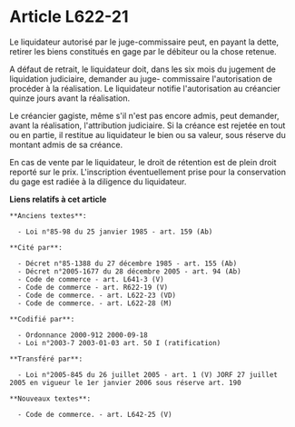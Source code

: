 # Article L622-21

Le liquidateur autorisé par le juge-commissaire peut, en payant la dette, retirer les biens constitués en gage par le
débiteur ou la chose retenue.

A défaut de retrait, le liquidateur doit, dans les six mois du jugement de liquidation judiciaire, demander au juge-
commissaire l'autorisation de procéder à la réalisation. Le liquidateur notifie l'autorisation au créancier quinze jours
avant la réalisation.

Le créancier gagiste, même s'il n'est pas encore admis, peut demander, avant la réalisation, l'attribution judiciaire. Si la
créance est rejetée en tout ou en partie, il restitue au liquidateur le bien ou sa valeur, sous réserve du montant admis de
sa créance.

En cas de vente par le liquidateur, le droit de rétention est de plein droit reporté sur le prix. L'inscription
éventuellement prise pour la conservation du gage est radiée à la diligence du liquidateur.

**Liens relatifs à cet article**

	**Anciens textes**:

	  - Loi n°85-98 du 25 janvier 1985 - art. 159 (Ab)

	**Cité par**:

	  - Décret n°85-1388 du 27 décembre 1985 - art. 155 (Ab)
	  - Décret n°2005-1677 du 28 décembre 2005 - art. 94 (Ab)
	  - Code de commerce - art. L641-3 (V)
	  - Code de commerce - art. R622-19 (V)
	  - Code de commerce. - art. L622-23 (VD)
	  - Code de commerce. - art. L622-28 (M)

	**Codifié par**:

	  - Ordonnance 2000-912 2000-09-18
	  - Loi n°2003-7 2003-01-03 art. 50 I (ratification)

	**Transféré par**:

	  - Loi n°2005-845 du 26 juillet 2005 - art. 1 (V) JORF 27 juillet 2005 en vigueur le 1er janvier 2006 sous réserve art. 190

	**Nouveaux textes**:

	  - Code de commerce. - art. L642-25 (V)
